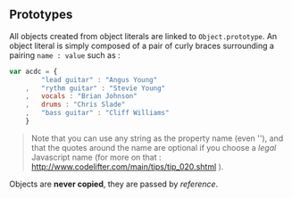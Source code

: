 ## Prototypes

All objects created from object literals are linked to `Object.prototype`. An object literal is simply composed of a pair of curly braces surrounding a pairing `name : value` such as :
```javascript
var acdc = {
		"lead guitar" : "Angus Young"
	,	"rythm guitar" : "Stevie Young"
	,	vocals : "Brian Johnson"
	,	drums : "Chris Slade"
	,	"bass guitar" : "Cliff Williams"
	}
```

> Note that you can use any string as the property name (even ''), and that the quotes around the name are optional if you choose a *legal* Javascript name (for more on that : http://www.codelifter.com/main/tips/tip_020.shtml ).

Objects are **never copied**, they are passed by *reference*. 
